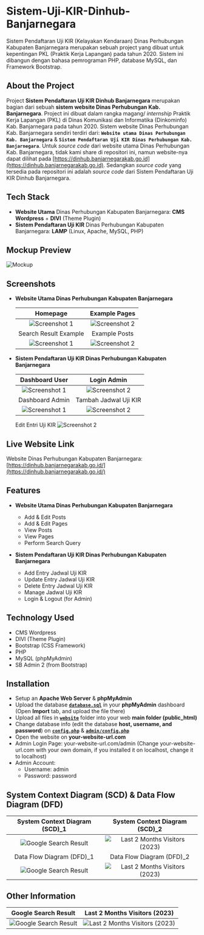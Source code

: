 # Sistem-Uji-KIR-Dinhub-Banjarnegara
Sistem Pendaftaran Uji KIR (Kelayakan Kendaraan) Dinas Perhubungan Kabupaten Banjarnegara merupakan sebuah project yang dibuat untuk kepentingan PKL (Praktik Kerja Lapangan) pada tahun 2020. Sistem ini dibangun dengan bahasa pemrograman PHP, database MySQL, dan Framework Bootstrap.

## About the Project
Project **Sistem Pendaftaran Uji KIR Dinhub Banjarnegara** merupakan bagian dari sebuah **sistem website Dinas Perhubungan Kab. Banjarnegara**. Project ini dibuat dalam rangka magang/ *internship* Praktik Kerja Lapangan (PKL) di Dinas Komunikasi dan Informatika (Dinkominfo) Kab. Banjarnegara pada tahun 2020. Sistem website Dinas Perhubungan Kab. Banjarnegara sendiri terdiri dari: **`Website utama Dinas Perhubungan Kab. Banjarnegara`** & **`Sistem Pendaftaran Uji KIR Dinas Perhubungan Kab. Banjarnegara`**. Untuk *source code* dari website utama Dinas Perhubungan Kab. Banjarnegara, tidak kami share di repositori ini, namun website-nya dapat dilihat pada [https://dinhub.banjarnegarakab.go.id](https://dinhub.banjarnegarakab.go.id). Sedangkan *source code* yang tersedia pada repositori ini adalah *source code* dari Sistem Pendaftaran Uji KIR Dinhub Banjarnegara.

## Tech Stack

* **Website Utama** Dinas Perhubungan Kabupaten Banjarnegara: **CMS Wordpress** + **DIVI** (Theme Plugin)
* **Sistem Pendaftaran Uji KIR** Dinas Perhubungan Kabupaten Banjarnegara: **LAMP** (Linux, Apache, MySQL, PHP)

## Mockup Preview
![Mockup](screenshots/Dinhub%20Banjarnegara.png)

## Screenshots
* **Website Utama Dinas Perhubungan Kabupaten Banjarnegara**

  Homepage | Example Pages
  :-------------------------:|:-------------------------:
  ![Screenshot 1](screenshots/Dinas%20Perhubungan%20Kabupaten%20Banjarnegara_new.png)  |  ![Screenshot 2](screenshots/Pages.png)
  Search Result Example | Example Posts
  ![Screenshot 1](screenshots/Pencarian.png)  |  ![Screenshot 2](screenshots/Posts_3.png)

* **Sistem Pendaftaran Uji KIR Dinas Perhubungan Kabupaten Banjarnegara**

  Dashboard User | Login Admin
  :-------------------------:|:-------------------------:
  ![Screenshot 1](screenshots/Sistem%20Uji%20KIR/1.%20Dashboard%20User%20Pendaftaran%20Uji%20KIR.png)  |  ![Screenshot 2](screenshots/Sistem%20Uji%20KIR/2.%20Login%20Admin%20Sistem%20Uji%20KIR.png)
  Dashboard Admin | Tambah Jadwal Uji KIR
  ![Screenshot 1](screenshots/Sistem%20Uji%20KIR/3.%20Dashboard%20Admin%20Pendaftaran%20Uji%20KIR.png)  |  ![Screenshot 2](screenshots/Sistem%20Uji%20KIR/4.%20Tambah%20Jadwal%20Uji%20KIR.png)
  Edit Entri Uji KIR
  ![Screenshot 2](screenshots/Sistem%20Uji%20KIR/5.%20Edit%20Entri%20Uji%20KIR.png)

## Live Website Link
Website Dinas Perhubungan Kabupaten Banjarnegara: [https://dinhub.banjarnegarakab.go.id/](https://dinhub.banjarnegarakab.go.id/)

## Features
* **Website Utama Dinas Perhubungan Kabupaten Banjarnegara**
  * Add & Edit Posts
  * Add & Edit Pages
  * View Posts
  * View Pages
  * Perform Search Query
  
* **Sistem Pendaftaran Uji KIR Dinas Perhubungan Kabupaten Banjarnegara**
  * Add Entry Jadwal Uji KIR
  * Update Entry Jadwal Uji KIR
  * Delete Entry Jadwal Uji KIR
  * Manage Jadwal Uji KIR
  * Login & Logout (for Admin)

## Technology Used
* CMS Wordpress
* DIVI (Theme Plugin)
* Bootstrap (CSS Framework)
* PHP
* MySQL (phpMyAdmin)
* SB Admin 2 (from Bootstrap)

## Installation

  * Setup an **Apache Web Server** & **phpMyAdmin**
  * Upload the database [**`database.sql`**](database/database.sql) in your **phpMyAdmin** dashboard (Open **Import** tab, and upload the file there)
  * Upload all files in [**`website`**](website) folder into your web **main folder (public_html)**
  * Change database info (edit the database **host, username, and password**) on [**`config.php`**](website/config.php) & [**`admin/config.php`**](website/admin/config.php)
  * Open the website on **your-website-url.com**
  * Admin Login Page: your-website-url.com/admin (Change your-website-url.com with your own domain, if you installed it on localhost, change it to localhost)
  * Admin Account:
    * Username: admin
    * Password: password

## System Context Diagram (SCD) & Data Flow Diagram (DFD)
  System Context Diagram (SCD)_1 | System Context Diagram (SCD)_2
  :-------------------------:|:-------------------------:
  ![Google Search Result](dfd/SCD.png) | ![Last 2 Months Visitors (2023)](dfd/SCD_2.PNG)
  Data Flow Diagram (DFD)_1 | Data Flow Diagram (DFD)_2
  ![Google Search Result](dfd/DFD.png) | ![Last 2 Months Visitors (2023)](dfd/DFD_2.PNG)

## Other Information
  Google Search Result | Last 2 Months Visitors (2023)
  :-------------------------:|:-------------------------:
  ![Google Search Result](images/Google%20Search%20Result.PNG) | ![Last 2 Months Visitors (2023)](images/Last%202%20Months%20Visitors%20(2023).PNG)
